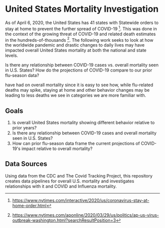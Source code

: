 # United States Mortality Investigation
As of April 6, 2020, the United States has 41 states with Statewide orders to stay at home to prevent the further spread of COVID-19 [^fn1]. This was done in the context of the growing threat of COVID-19 and related death estimates in the hundreds-of-thousands [^fn2].  The following work seeks to look at how the worldwide pandemic and drastic changes to daily lives may have impacted overall United States mortality at both the national and state levels.  


Is there any relationship between COVID-19 cases vs. overall mortality seen in U.S. States? 
How do the projections of COVID-19 compare to our prior flu-season data?  

have had on overall mortality since it is easy to see how, while flu-related deaths may spike, staying at home and other behavior changes may be leading to less deaths we see in categories we are more familiar with.  

## Goals
<ol>
<li>Is overall United States mortality showing different behavior relative to prior years?</li>
<li>Is there any relationship between COVID-19 cases and overall mortality seen in U.S. States?</li>
<li>How can prior flu-season data frame the current projections of COVID-19's impact relative to overall mortality?</li>
</ol>


## Data Sources
Using data from the CDC and The Covid Tracking Project, this repository creates data pipelines for overall U.S. mortality and investigates relationships with it and COVID and Influenza mortality.










[^fn1]: https://www.nytimes.com/interactive/2020/us/coronavirus-stay-at-home-order.html
[^fn2]: https://www.nytimes.com/aponline/2020/03/29/us/politics/ap-us-virus-outbreak-washington.html?searchResultPosition=3